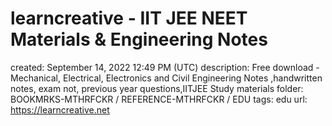 # learncreative - IIT JEE NEET Materials & Engineering Notes

created: September 14, 2022 12:49 PM (UTC)
description: Free download - Mechanical, Electrical, Electronics and Civil Engineering Notes ,handwritten notes, exam not, previous year questions,IITJEE Study materials
folder: BOOKMRKS-MTHRFCKR / REFERENCE-MTHRFCKR / EDU
tags: edu
url: https://learncreative.net